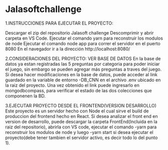 # Jalasoftchallenge

1.INSTRUCCIONES PARA EJECUTAR EL PROYECTO:

Descargar el zip del repositorio Jalasoft challenge
Descomprimir y abrir carpeta en VS Code.
Ejecutar el comando yarn para reconstruir los modulos de node
Ejecutar el comando node app para correr el servidor en el puerto 8080
En el navegador ir a la dirección http://localhost:8080/



2.CONSIDERACIONES DEL PROYECTO:
VER BASE DE DATOS
En la base de datos ya estan registradas las 5 preguntas por categoria para poder iniciar el juego, sin embargo se pueden agregar más preguntas a traves del juego.
Si desea hacer modificaciones en la base de datos, puede acceder al link guardado en la variable de entorno -DB_CNN en el archivo .env ubicado en la raiz
del proyecto.
Una vez obtenido el link puede ingresarlo en mongodbcompass, para verificar el estado de las dos colecciones que componenen la BD.


3.EJECUTAR PROYECTO DESDE EL FRONTEND(VERSION DESARROLLO)
Este proyecto es un servidor hecho con Node el cual sirve el build de produccion del frontend hecho en React.
Si desea analizar el front end en version de desarrollo, puede descargar la carpeta FrontEnd(Incluida en la raiz del repositorio), abrirla con
VS code, ejecutar el comando -yarn para reconstruir los modulos de node y luego -yarn start si desea ejecutar el proyecto(debe tener tambien el servidor activo, es decir
todo lo del punto 1).

